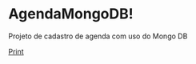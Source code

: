 # AgendaMongoDB!
Projeto de cadastro de agenda com uso do Mongo DB

[Print](https://github.com/VictorJMSilva/AgendaMongoDB/assets/91347461/23a12c9e-ba6c-4c62-9d05-164eb6b2471a)
